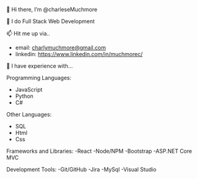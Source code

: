 👋 Hi there, I’m @charleseMuchmore 

💪 I do Full Stack Web Development

📫 Hit me up via..
  - email: charlymuchmore@gmail.com
  - linkedin: https://www.linkedin.com/in/muchmorec/

🦉 I have experience with...

Programming Languages:
- JavaScript
- Python
- C#

Other Languages:
- SQL
- Html
- Css

Frameworks and Libraries:
-React
-Node/NPM
-Bootstrap
-ASP.NET Core MVC

Development Tools:
-Git/GitHub
-Jira
-MySql
-Visual Studio




<!---
charleseMuchmore/charleseMuchmore is a ✨ special ✨ repository because its `README.md` (this file) appears on your GitHub profile.
You can click the Preview link to take a look at your changes.
--->
